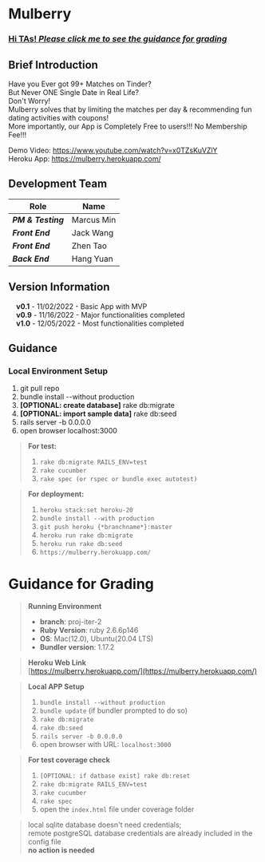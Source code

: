 # Mulberry


### [**Hi TAs!** _Please click me to see the guidance for grading_](#guidance-for-grading)


## Brief Introduction

Have you Ever got 99+ Matches on Tinder?  
But Never ONE Single Date in Real Life?  
Don't Worry!  
Mulberry solves that by limiting the matches per day & recommending fun dating activities with coupons!  
More importantly, our App is Completely Free to users!!! No Membership Fee!!!  
  
Demo Video: https://www.youtube.com/watch?v=x0TZsKuVZlY  
Heroku App: https://mulberry.herokuapp.com/

## Development Team

| Role                      | Name               |
|---------------------------|--------------------|
| ***PM & Testing***        | Marcus Min         |
| ***Front End***           | Jack Wang          |
| ***Front End***           | Zhen Tao           |
| ***Back End***            | Hang Yuan          |


## Version Information

&nbsp;&nbsp;&nbsp;&nbsp;**v0.1** - 11/02/2022 - Basic App with MVP  
&nbsp;&nbsp;&nbsp;&nbsp;**v0.9** - 11/16/2022 - Major functionalities completed  
&nbsp;&nbsp;&nbsp;&nbsp;**v1.0** - 12/05/2022 - Most functionalities completed

## Guidance
### Local Environment Setup
1. git pull repo
2. bundle install --without production
3. **[OPTIONAL: create database]** rake db:migrate
4. **[OPTIONAL: import sample data]** rake db:seed
5. rails server -b 0.0.0.0 
6. open browser localhost:3000

> **For test:**  
> 1. `rake db:migrate RAILS_ENV=test`   
> 2. `rake cucumber`
> 3. `rake spec (or rspec or bundle exec autotest)`  
  
> **For deployment:**  
> 1. `heroku stack:set heroku-20`  
> 2. `bundle install --with production`
> 3. `git push heroku {*branchname*}:master`  
> 4. `heroku run rake db:migrate`  
> 5. `heroku run rake db:seed`  
> 6. `https://mulberry.herokuapp.com/`


# Guidance for Grading
> **Running Environment**
> * **branch**: proj-iter-2
> * **Ruby Version**: ruby 2.6.6p146
> * **OS**: Mac(12.0), Ubuntu(20.04 LTS)
> * **Bundler version**: 1.17.2

> **Heroku Web Link**  
> [https://mulberry.herokuapp.com/](https://mulberry.herokuapp.com/)

> **Local APP Setup**
> 1. `bundle install --without production`
> 2. `bundle update` (if bundler prompted to do so)
> 3. `rake db:migrate`
> 4. `rake db:seed`
> 5. `rails server -b 0.0.0.0`
> 6. open browser with URL: `localhost:3000`

> **For test coverage check**
> 1. `[OPTIONAL: if datbase exist] rake db:reset`
> 2. `rake db:migrate RAILS_ENV=test`   
> 3. `rake cucumber`
> 4. `rake spec`
> 5. open the `index.html` file under coverage folder

>
> local sqlite database doesn't need credentials;  
> remote postgreSQL database credentials are already included in the config file  
> **no action is needed**
>
